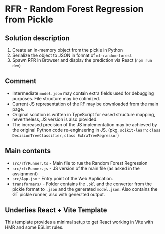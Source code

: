 # RFR - Random Forest Regression from Pickle

## Solution description

1. Create an in-memory object from the pickle in Python
2. Serialize the object to JSON in format of `ml-random-forest`
3. Spawn RFR in Browser and display the prediction via React (`npm run dev`)

## Comment

- Intermediate `model.json` may contain extra fields used for debugging purposes. File structure may be optimized.
- Current JS representation of the RF may be downloaded from the main page.
- Original solution is written in TypeScript for eased structure mapping, nevertheless, JS version is also provided.
- The increased precision of the JS implementation may be achieved by the original Python code re-engineering in JS. (pkg. `scikit-learn`: `class DecisionTreeClassifier`, `class ExtraTreeRegressor`)

## Main contents

- `src/rfrRunner.ts` - Main file to run the Random Forest Regression
- `src/rfrRunner.js` - JS version of the main file (as asked in the assignment)
- `src/App.jsx` - Entry point of the Web Application.
- `transformers/` - Folder contains the `.pkl` and the converter from the pickle format to `.json` and the generated `model.json`. Also contains the GT pickle runner, also with generated output.

## Underlies React + Vite Template

This template provides a minimal setup to get React working in Vite with HMR and some ESLint rules.
